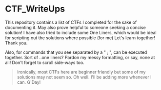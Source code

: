 
# CTF_WriteUps

This repository contains a list of CTFs I completed for the sake of documenting it.
May also prove helpful to someone seeking a concise solution!
I have also tried to include some One Liners, which would be ideal for scripting out the solutions where possible (for me)
Let's learn together! Thank you.

Also, for commands that you see separated by a " ; ", can be executed together. Sort of ..one liners?
Pardon my messy formatting, or say, none at all! Don't forget to scroll side-ways too.


>Ironically, most CTFs here are beginner friendly but some of my solutions may not seem so. Oh well.
>I'll be adding more whenever I can. G'Day!
